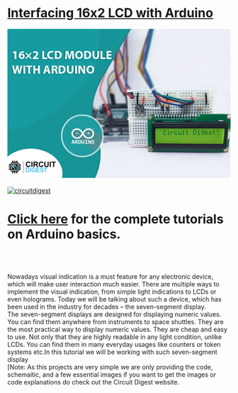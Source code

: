 # [Interfacing 16x2 LCD with Arduino](https://circuitdigest.com/tags/arduino)

<img src="https://github.com/Circuit-Digest/Basic-Arduino-Tutorials-for-Beginners-/blob/d72d720d083c663016516b760d49e7d76e152fe6/Interfacing%2016x2%20LCD%20with%20Arduino/Image/16x2-LCD_Title-image.jpg" width="" alt="alt_text" title="image_tooltip">
<br>

<br>
<a href="https://circuitdigest.com/tags/arduino"><img src="https://img.shields.io/static/v1?label=&labelColor=505050&message=Arduino Basic Tutorials Circuit Digest&color=%230076D6&style=social&logo=google-chrome&logoColor=%230076D6" alt="circuitdigest"/></a>
<br>

[<h1>Click here](https://circuitdigest.com/tags/arduino) for the complete tutorials on Arduino basics.</h1>


<br>
<br>
<br>
Nowadays visual indication is a must feature for any electronic device, which will make user interaction much easier. There are multiple ways to implement the visual indication, from simple light indications to LCDs or even holograms. Today we will be talking about such a device, which has been used in the industry for decades – the seven-segment display.
<br>
The seven-segment displays are designed for displaying numeric values. You can find them anywhere from instruments to space shuttles. They are the most practical way to display numeric values. They are cheap and easy to use. Not only that they are highly readable in any light condition, unlike LCDs. You can find them in many everyday usages like counters or token systems etc.In this tutorial we will be working with such seven-segment display
<br>
[Note: As this projects are very simple we are only providing the code, schemaitic, and a few essential images if you want to get the images or code explanations do check out the Circuit Digest website.
<br>
<br>


